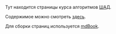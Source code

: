 Тут находится страницы курса алгоритмов [ШАД](yandexdataschool.ru).

Содержимое можно смотреть [здесь](https://ysda.gitlab.io/algorithms/).

Для сборки страниц используется [mdBook](https://github.com/rust-lang/mdBook).